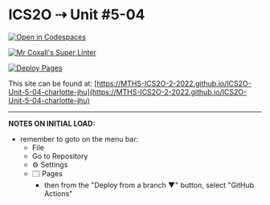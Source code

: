 # ICS2O ⇢ Unit #5-04

[![Open in Codespaces](https://classroom.github.com/assets/launch-codespace-7f7980b617ed060a017424585567c406b6ee15c891e84e1186181d67ecf80aa0.svg)](https://classroom.github.com/open-in-codespaces?assignment_repo_id=11062588)

[![Mr Coxall's Super Linter](https://github.com/MTHS-ICS2O-2-2022/ICS2O-Unit-5-04-charlotte-jhu/workflows/Mr%20Coxall's%20Super%20Linter/badge.svg)](https://github.com/MTHS-ICS2O-2-2022/ICS2O-Unit-5-04-charlotte-jhu/actions)

[![Deploy Pages](https://github.com/MTHS-ICS2O-2-2022/ICS2O-Unit-5-04-charlotte-jhu/workflows/Deploy%20Pages/badge.svg)](https://github.com/MTHS-ICS2O-2-2022/ICS2O-Unit-5-04-charlotte-jhu/actions)

This site can be found at: [https://MTHS-ICS2O-2-2022.github.io/ICS2O-Unit-5-04-charlotte-jhu](https://MTHS-ICS2O-2-2022.github.io/ICS2O-Unit-5-04-charlotte-jhu)

---

**NOTES ON INITIAL LOAD:**
- remember to goto on the menu bar:
  - File
  - Go to Repository
  - ⚙ Settings
  - 🗔 Pages
    - then from the "Deploy from a branch ▼" button, select "GitHub Actions"
